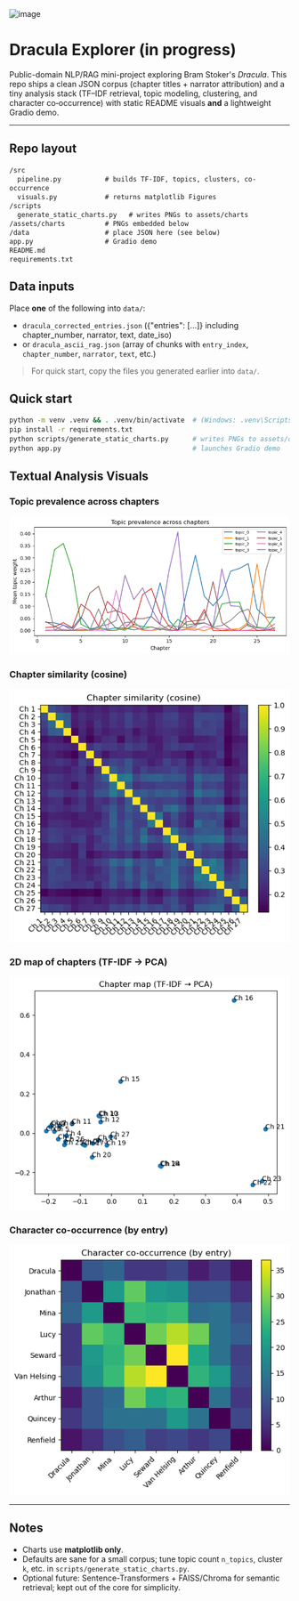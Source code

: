 <img width="329" height="504" alt="image" src="https://github.com/user-attachments/assets/570ba84d-b9cb-4a11-812d-0acf2d7129f9" />

# Dracula Explorer (in progress)

Public-domain NLP/RAG mini-project exploring Bram Stoker's *Dracula*. This repo ships a clean JSON corpus
(chapter titles + narrator attribution) and a tiny analysis stack (TF–IDF retrieval, topic modeling, clustering,
and character co‑occurrence) with static README visuals **and** a lightweight Gradio demo.

---

## Repo layout
```
/src
  pipeline.py           # builds TF-IDF, topics, clusters, co-occurrence
  visuals.py            # returns matplotlib Figures
/scripts
  generate_static_charts.py   # writes PNGs to assets/charts
/assets/charts          # PNGs embedded below
/data                   # place JSON here (see below)
app.py                  # Gradio demo
README.md
requirements.txt
```

## Data inputs

Place **one** of the following into `data/`:

- `dracula_corrected_entries.json` ({"entries": [...]} including chapter_number, narrator, text, date_iso)
- or `dracula_ascii_rag.json` (array of chunks with `entry_index`, `chapter_number`, `narrator`, `text`, etc.)

> For quick start, copy the files you generated earlier into `data/`.

## Quick start

```bash
python -m venv .venv && . .venv/bin/activate  # (Windows: .venv\Scripts\activate)
pip install -r requirements.txt
python scripts/generate_static_charts.py      # writes PNGs to assets/charts
python app.py                                 # launches Gradio demo
```

## Textual Analysis Visuals

### Topic prevalence across chapters
![Topic timeline](assets/charts/topic_timeline.png)

### Chapter similarity (cosine)
![Similarity heatmap](assets/charts/chapter_similarity.png)

### 2D map of chapters (TF-IDF → PCA)
![2D map](assets/charts/chapter_map.png)

### Character co-occurrence (by entry)
![Character co-occurrence](assets/charts/character_cooccurrence.png)

---

## Notes

- Charts use **matplotlib only**.
- Defaults are sane for a small corpus; tune topic count `n_topics`, cluster `k`, etc. in `scripts/generate_static_charts.py`.
- Optional future: Sentence-Transformers + FAISS/Chroma for semantic retrieval; kept out of the core for simplicity.
